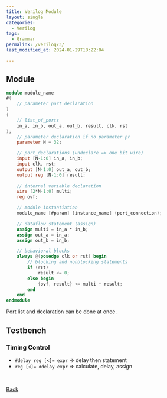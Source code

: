 ```yaml
---
title: Verilog Module
layout: single
categories:
  - Verilog
tags:
  - Grammar
permalink: /verilog/3/
last_modified_at: 2024-01-29T18:22:04

---
```


## Module

```verilog
module module_name
#(
    // parameter port declaration
)
(
    // list_of_ports
    in_a, in_b, out_a, out_b, result, clk, rst
);
    // parameter declaration if no parameter pr
    parameter N = 32;

    // port_declarations (undeclare => one bit wire)
    input [N-1:0] in_a, in_b;
    input clk, rst;
    output [N-1:0] out_a, out_b;
    output reg [N-1:0] result;
    
    // internal variable declaration
    wire [2*N-1:0] multi;
    reg ovf;

    // module instantiation
    module_name [#param] [instance_name] (port_connection);

    // dataflow statement (assign)
    assign multi = in_a * in_b;
    assign out_a = in_a;
    assign out_b = in_b;

    // behavioral blocks
    always @(posedge clk or rst) begin
        // blocking and nonblocking statements
        if (rst)
            result <= 0;
        else begin
            {ovf, result} <= multi + result;
        end
    end
endmodule
```

Port list and declaration can be done at once.

## Testbench

### Timing Control

- `#delay reg [<]= expr` ⇒ delay then statement
- `reg [<]= #delay expr` ⇒ calculate, delay, assign

<br>

[Back](/verilog/)